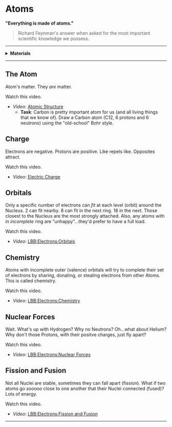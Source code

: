 # Atoms

**"Everything is made of atoms."**
> Richard Feynman's answer when asked for the most important scientific knowledge we possess.

----

<details><summary><b>Materials</b></summary><p>

Contents|Level|Description| # |Data|Link|
:-------|:---:|:----------|:-:|:--:|:--:|
Periodic Table|01|Periodic Table business card|1|[-D-](card)|[-L-](VK)

</p></details>

----

## The Atom

Atom's matter. They *are* matter.

Watch this video.
- *Video*: [Atomic Structure](https://vimeo.com/??????)
  - **Task**: Carbon is pretty important atom for us (and all living things that we know of). Draw a Carbon atom (C12, 6 protons and 6 neutrons) using the "old-school" Bohr style.

## Charge

Electrons are negative. Protons are positive. Like repels like. Opposites attract.

Watch this video.
- *Video*: [Electric Charge](https://vimeo.com/??????)

## Orbitals

Only a specific number of electrons can *fit* at each level (orbit) around the Nucleus. 2 can fit nearby. 8 can fit in the next ring. 18 in the next. Those closest to the Nucleus are the most strongly attached. Also, any atoms with in *incomplete* ring are "unhappy"...they'd prefer to have a full load.

Watch this video.
- *Video*: [LBB:Electrons:Orbitals](https://vimeo.com/??????)

## Chemistry

Atoms with incomplete outer (valence) orbitals will try to complete their set of electrons by sharing, donating, or stealing electrons from other Atoms. This is called chemistry.

Watch this video.
- *Video*: [LBB:Electrons:Chemistry](https://vimeo.com/??????)

## Nuclear Forces

Wait. What's up with Hydrogen? Why no Neutrons? Oh...what about Helium? Why don't those Protons, with their positve charges, just fly apart?

Watch this video.
- *Video*: [LBB:Electrons:Nuclear Forces](https://vimeo.com/??????)

## Fission and Fusion

Not all Nuclei are stable, sometimes they can fall apart (fission). What if two atoms go *sooooo* close to one another that their Nuclei connected (fused)? Lots of energy.

Watch this video.
- *Video*: [LBB:Electrons:Fission and Fusion](https://vimeo.com/??????)

----
